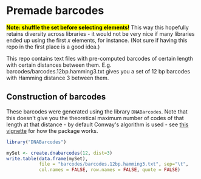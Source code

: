 # Premade barcodes

<mark>**Note: shuffle the set before selecting elements!**</mark> This way this hopefully retains diversity across libraries - it would not be very nice if many libraries ended up using the first $x$ elements, for instance. (Not sure if having this repo in the first place is a good idea.)

This repo contains text files with pre-computed barcodes of certain length with certain distances between them.
E.g. barcodes/barcodes.12bp.hamming3.txt gives you a set of 12 bp barcodes with Hamming distance 3 between them.



## Construction of barcodes

These barcodes were generated using the library `DNABarcodes`. Note that this doesn't give you the theoretical maximum number of codes of that length at that distance - by default Conway's algorithm is used - see [this vignette](https://www.bioconductor.org/packages/devel/bioc/vignettes/DNABarcodes/inst/doc/DNABarcodes.html) for how the package works.
```R
library("DNABarcodes")

mySet <- create.dnabarcodes(12, dist=3)
write.table(data.frame(mySet),
            file = "barcodes/barcodes.12bp.hamming3.txt", sep="\t",
            col.names = FALSE, row.names = FALSE, quote = FALSE)
```
